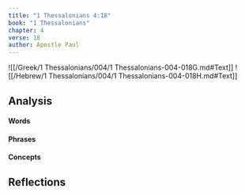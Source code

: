 ```yaml
---
title: "1 Thessalonians 4:18"
book: "1 Thessalonians"
chapter: 4
verse: 18
author: Apostle Paul
---
```

![[/Greek/1 Thessalonians/004/1 Thessalonians-004-018G.md#Text]]
![[/Hebrew/1 Thessalonians/004/1 Thessalonians-004-018H.md#Text]]

## Analysis

#### Words

#### Phrases

#### Concepts

## Reflections
